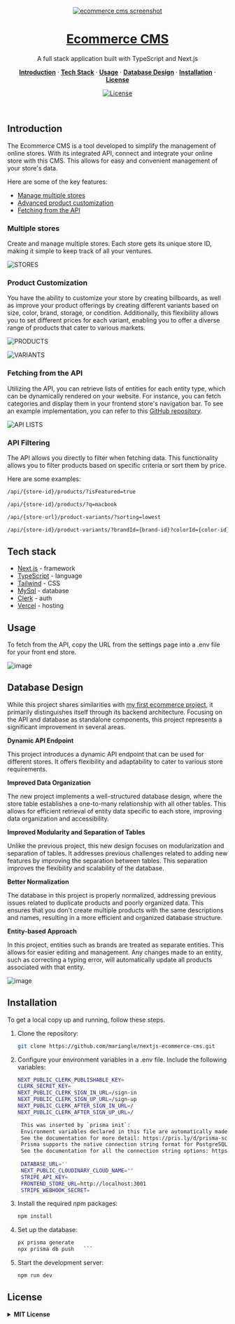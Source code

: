 <p align="center">
  <a href="https://nextjs-ecommerce-cms.vercel.app/">
    <img alt="ecommerce cms screenshot" src=https://github.com/mariangle/nextjs-ecommerce-cms/assets/124585244/236ffe58-7c47-41cc-a6e9-3329545dc273
>
    <h1 align="center">Ecommerce CMS</h1>
  </a>
</p>

<p align="center">
  A full stack application built with TypeScript and Next.js
</p>

<p align="center">
  <a href="#introduction"><strong>Introduction</strong></a> ·
  <a href="#tech-stack"><strong>Tech Stack</strong></a> ·
  <a href="#usage"><strong>Usage</strong></a> ·
  <a href="#database-design"><strong>Database Design</strong></a> ·
  <a href="#installation"><strong>Installation</strong></a> ·
  <a href="#license"><strong>License</strong></a>
</p>
<p align="center">
  <a href="https://www.linkedin.com/in/maria-nguyen-le">
    <img src="https://img.shields.io/badge/-MariaLe-blue?style=plastic-square&logo=Linkedin&logoColor=white&link=https://www.linkedin.com/in/maria-nguyen-le/" alt="License" />
  </a>
</p>
<br/>

<!-- ABOUT THE PROJECT -->

## Introduction

The Ecommerce CMS is a tool developed to simplify the management of online stores. With its integrated API, connect and integrate your online store with this CMS. This allows for easy and convenient management of your store's data.

Here are some of the key features:

- [Manage multiple stores](#multiple-stores)
- [Advanced product customization](#product-customization)
- [Fetching from the API](#fetching-from-the-api)

### Multiple stores

Create and manage multiple stores. Each store gets its unique store ID, making it simple to keep track of all your ventures.

![STORES](https://github.com/mariangle/nextjs-ecommerce-cms/assets/124585244/ce698c16-9cb0-4a68-a323-8e79facf9a30)

### Product Customization

You have the ability to customize your store by creating billboards, as well as improve your product offerings by creating different variants based on size, color, brand, storage, or condition. Additionally, this flexibility allows you to set different prices for each variant, enabling you to offer a diverse range of products that cater to various markets.

![PRODUCTS](https://github.com/mariangle/nextjs-ecommerce-cms/assets/124585244/f7d9961c-43a2-44db-9530-9962bd44fdfb)

![VARIANTS](https://github.com/mariangle/nextjs-ecommerce-cms/assets/124585244/4889cc3b-0406-4658-9247-dd0f1026cc10)

### Fetching from the API

Utilizing the API, you can retrieve lists of entities for each entity type, which can be dynamically rendered on your website. For instance, you can fetch categories and display them in your frontend store's navigation bar. To see an example implementation, you can refer to this [GitHub repository](https://github.com/mariangle/nextjs-ecommerce-store).


![API LISTS](https://github.com/mariangle/nextjs-ecommerce-cms/assets/124585244/c534195e-822d-464a-baf4-959445b4c158)

### API Filtering

The API allows you directly to filter when fetching data. This functionality allows you to filter products based on specific criteria or sort them by price.

Here are some examples:

   ```sh
   /api/{store-id}/products/?isFeatured=true
   ```

   ```sh
   /api/{store-id}/products/?q=macbook
   ```

   ```sh
   /api/{store-url}/product-variants/?sorting=lowest
   ```

   ```sh
   /api/{store-id}/product-variants/?brandId={brand-id}?colorId={color-id}
   ```

## Tech stack

- [Next.js](https://nextjs.org/) - framework
- [TypeScript](https://www.typescriptlang.org/) - language
- [Tailwind](https://tailwindcss.comm) - CSS
- [MySql](https://mysql.com) - database
- [Clerk](https://clerk.com/) - auth
- [Vercel](https://vercel.com/) - hosting

## Usage

To fetch from the API, copy the URL from the settings page into a .env file for your front end store.

![image](https://github.com/mariangle/nextjs-ecommerce-cms/assets/124585244/5908abcb-fdd3-423f-8a1c-da215244c4d5)


<!-- GETTING STARTED )-->

## Database Design

While this project shares similarities with [my first ecommerce project](https://github.com/mariangle/ecommerce-app-ms-sql-net-react), it primarily distinguishes itself through its backend architecture. Focusing on the API and database as standalone components, this project represents a significant improvement in several areas.

**Dynamic API Endpoint**

This project introduces a dynamic API endpoint that can be used for different stores. It offers flexibility and adaptability to cater to various store requirements.

**Improved Data Organization**

The new project implements a well-structured database design, where the store table establishes a one-to-many relationship with all other tables. This allows for efficient retrieval of entity data specific to each store, improving data organization and accessibility.

**Improved Modularity and Separation of Tables**

Unlike the previous project, this new design focuses on modularization and separation of tables. It addresses previous challenges related to adding new features by improving the separation between tables. This separation improves the flexibility and scalability of the database.

**Better Normalization**

The database in this project is properly normalized, addressing previous issues related to duplicate products and poorly organized data. This ensures that you don't create multiple products with the same descriptions and names, resulting in a more efficient and organized database structure.

**Entity-based Approach**

In this project, entities such as brands are treated as separate entities. This allows for easier editing and management. Any changes made to an entity, such as correcting a typing error, will automatically update all products associated with that entity.


![image](https://github.com/mariangle/nextjs-ecommerce-cms/assets/124585244/6877aaf5-e0c3-4720-8971-1a675aa6cdb8)


## Installation

To get a local copy up and running, follow these steps.

1. Clone the repository:

   ```sh
   git clone https://github.com/mariangle/nextjs-ecommerce-cms.git
   ```

2. Configure your environment variables in a .env file. Include the following variables:

   ```sh
   NEXT_PUBLIC_CLERK_PUBLISHABLE_KEY=
   CLERK_SECRET_KEY=
   NEXT_PUBLIC_CLERK_SIGN_IN_URL=/sign-in
   NEXT_PUBLIC_CLERK_SIGN_UP_URL=/sign-up
   NEXT_PUBLIC_CLERK_AFTER_SIGN_IN_URL=/
   NEXT_PUBLIC_CLERK_AFTER_SIGN_UP_URL=/

    This was inserted by `prisma init`:
    Environment variables declared in this file are automatically made available to Prisma.
    See the documentation for more detail: https://pris.ly/d/prisma-schema#accessing-environment-variables-from-the-schema
    Prisma supports the native connection string format for PostgreSQL, MySQL, SQLite, SQL Server, MongoDB and CockroachDB.
    See the documentation for all the connection string options: https://pris.ly/d/connection-strings
    
    DATABASE_URL=''
    NEXT_PUBLIC_CLOUDINARY_CLOUD_NAME=""
    STRIPE_API_KEY=
    FRONTEND_STORE_URL=http://localhost:3001
    STRIPE_WEBHOOK_SECRET=
   ```

3. Install the required npm packages:

    ```sh
    npm install
    ````

4. Set up the database:

   ````sh
   px prisma generate
   npx prisma db push   ```

   ````

5. Start the development server:

   ```sh
   npm run dev
   ```

## License

<details>
  <summary><b>MIT License</b></summary>

Permission is hereby granted, free of charge, to any person obtaining a copy of this software and associated documentation files (the "Software"), to deal in the Software without restriction, including without limitation the rights to use, copy, modify, merge, publish, distribute, sublicense, and/or sell copies of the Software, and to permit persons to whom the Software is furnished to do so, subject to the following conditions:

The above copyright notice and this permission notice shall be included in all copies or substantial portions of the Software.

THE SOFTWARE IS PROVIDED "AS IS", WITHOUT WARRANTY OF ANY KIND, EXPRESS OR IMPLIED, INCLUDING BUT NOT LIMITED TO THE WARRANTIES OF MERCHANTABILITY, FITNESS FOR A PARTICULAR PURPOSE AND NONINFRINGEMENT. IN NO EVENT SHALL THE AUTHORS OR COPYRIGHT HOLDERS BE LIABLE FOR ANY CLAIM, DAMAGES OR OTHER LIABILITY, WHETHER IN AN ACTION OF CONTRACT, TORT OR OTHERWISE, ARISING FROM, OUT OF OR IN CONNECTION WITH THE SOFTWARE OR THE USE OR OTHER DEALINGS IN THE SOFTWARE.

</details>
